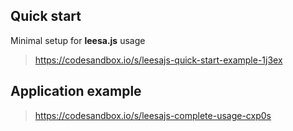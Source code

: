 ## Quick start

Minimal setup for **leesa.js** usage

> https://codesandbox.io/s/leesajs-quick-start-example-1j3ex

## Application example

> https://codesandbox.io/s/leesajs-complete-usage-cxp0s
